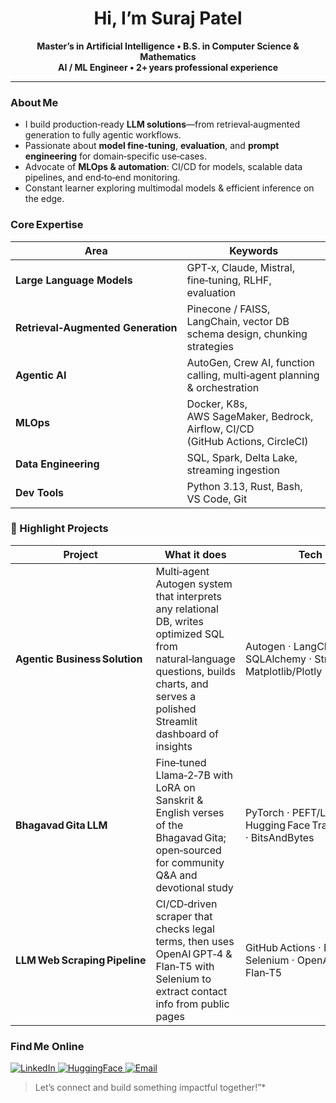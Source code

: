 <!-- Profile README – Suraj Patel -->

<h1 align="center">Hi, I’m Suraj Patel</h1>

<p align="center">
  <b>Master’s in Artificial Intelligence • B.S. in Computer Science & Mathematics</b><br/>
  <b>AI / ML Engineer • 2+ years professional experience</b>
</p>

---

###  About Me
- I build production‑ready **LLM solutions**—from retrieval‑augmented generation to fully agentic workflows.  
- Passionate about **model fine‑tuning**, **evaluation**, and **prompt engineering** for domain‑specific use‑cases.  
- Advocate of **MLOps & automation**: CI/CD for models, scalable data pipelines, and end‑to‑end monitoring.  
- Constant learner exploring multimodal models & efficient inference on the edge.  

### Core Expertise
| Area | Keywords |
|------|----------|
| **Large Language Models** | GPT‑x, Claude, Mistral, fine‑tuning, RLHF, evaluation |
| **Retrieval‑Augmented Generation** | Pinecone / FAISS, LangChain, vector DB schema design, chunking strategies |
| **Agentic AI** | AutoGen, Crew AI, function calling, multi‑agent planning & orchestration |
| **MLOps** | Docker, K8s, AWS SageMaker, Bedrock, Airflow, CI/CD (GitHub Actions, CircleCI) |
| **Data Engineering** | SQL, Spark, Delta Lake, streaming ingestion |
| **Dev Tools** | Python 3.13, Rust, Bash, VS Code, Git |

### 🚀 Highlight Projects
| Project | What it does | Tech |
|---------|--------------|------|
| **Agentic Business Solution** | Multi‑agent Autogen system that interprets any relational DB, writes optimized SQL from natural‑language questions, builds charts, and serves a polished Streamlit dashboard of insights | Autogen · LangChain · SQLAlchemy · Streamlit · Matplotlib/Plotly |
| **Bhagavad Gita LLM** | Fine‑tuned Llama‑2‑7B with LoRA on Sanskrit & English verses of the Bhagavad Gita; open‑sourced for community Q&A and devotional study | PyTorch · PEFT/LoRA · Hugging Face Transformers · BitsAndBytes |
| **LLM Web Scraping Pipeline** | CI/CD‑driven scraper that checks legal terms, then uses OpenAI GPT‑4 & Flan‑T5 with Selenium to extract contact info from public pages | GitHub Actions · Docker · Selenium · OpenAI API · Flan‑T5 |



### Find Me Online
<p align="left">
  <a href="https://www.linkedin.com/in/-suraj10/">
    <img src="https://img.shields.io/badge/LinkedIn-0077B5?logo=linkedin&logoColor=white" alt="LinkedIn"/>
  </a>
  <a href="https://www.huggingface.com/suru">
    <img src="https://img.shields.io/badge/HuggingFace-%F0%9F%A4%97-orange" alt="HuggingFace"/>
  </a>
  <a href="mailto:pgp53@scarletmail.rutgers.edu">
    <img src="https://img.shields.io/badge/Email-D14836?logo=gmail&logoColor=white" alt="Email"/>
  </a>
</p>

> Let’s connect and build something impactful together!”*

